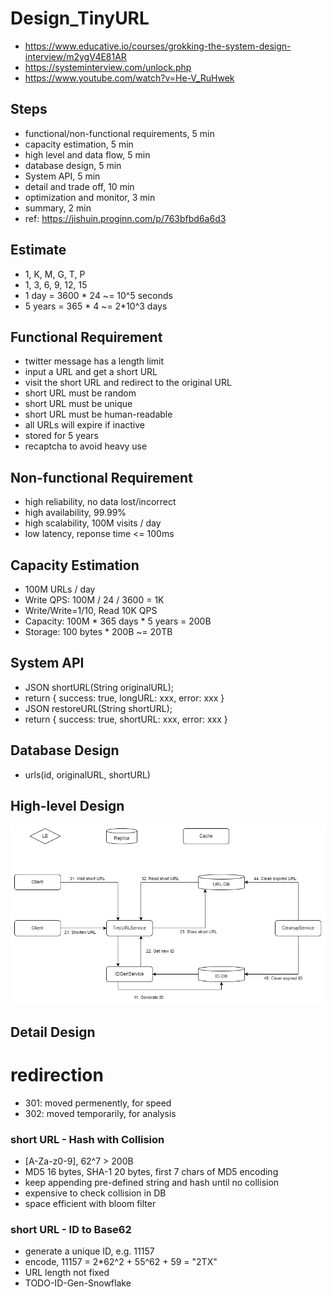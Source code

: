 # Design_TinyURL
- https://www.educative.io/courses/grokking-the-system-design-interview/m2ygV4E81AR
- https://systeminterview.com/unlock.php
- https://www.youtube.com/watch?v=He-V_RuHwek

## Steps
- functional/non-functional requirements, 5 min
- capacity estimation, 5 min
- high level and data flow, 5 min
- database design, 5 min
- System API, 5 min
- detail and trade off, 10 min
- optimization and monitor, 3 min
- summary, 2 min
- ref: https://jishuin.proginn.com/p/763bfbd6a6d3

## Estimate
- 1, K, M, G, T, P
- 1, 3, 6, 9, 12, 15
- 1 day = 3600 * 24 ~= 10^5 seconds
- 5 years = 365 * 4 ~= 2*10^3 days

## Functional Requirement
- twitter message has a length limit
- input a URL and get a short URL
- visit the short URL and redirect to the original URL
- short URL must be random
- short URL must be unique
- short URL must be human-readable
- all URLs will expire if inactive
- stored for 5 years 
- recaptcha to avoid heavy use

## Non-functional Requirement
- high reliability, no data lost/incorrect
- high availability, 99.99% 
- high scalability, 100M visits / day
- low latency, reponse time <= 100ms

## Capacity Estimation
- 100M URLs / day
- Write QPS: 100M / 24 / 3600 = 1K
- Write/Write=1/10, Read 10K QPS
- Capacity: 100M * 365 days * 5 years = 200B
- Storage: 100 bytes * 200B ~= 20TB

## System API
- JSON shortURL(String originalURL); 
- return { success: true, longURL: xxx, error: xxx }
- JSON restoreURL(String shortURL);
- return { success: true, shortURL: xxx, error: xxx }

## Database Design
- urls(id, originalURL, shortURL)

## High-level Design
![ImageURL](https://github.com/classoversea/system.design/blob/main/questions/tinyurl/Design_TinyURL_Ryan.png)

## Detail Design

# redirection
- 301: moved permenently, for speed
- 302: moved temporarily, for analysis 

### short URL - Hash with Collision
- [A-Za-z0-9], 62^7 > 200B
- MD5 16 bytes, SHA-1 20 bytes, first 7 chars of MD5 encoding
- keep appending pre-defined string and hash until no collision
- expensive to check collision in DB
- space efficient with bloom filter

### short URL - ID to Base62
- generate a unique ID, e.g. 11157
- encode, 11157 = 2*62^2 + 55^62 + 59 = "2TX"
- URL length not fixed
- TODO-ID-Gen-Snowflake

